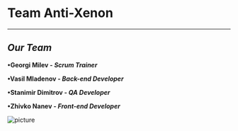 # **Team Anti-Xenon**
<hr>

## *Our Team*

**•Georgi Milev - _Scrum Trainer_**

**•Vasil Mladenov - _Back-end Developer_**

**•Stanimir Dimitrov - _QA Developer_**

**•Zhivko Nanev - _Front-end Developer_**

![picture](https://github.blog/wp-content/uploads/2018/06/40890924-4bad5ce0-6732-11e8-9648-192aa71f0830.png?w=2048)
